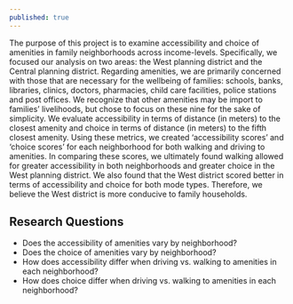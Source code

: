 ```yaml
---
published: true
---
```


The purpose of this project is to examine accessibility and choice of amenities in family neighborhoods across income-levels. Specifically, we focused our analysis on two areas: the West planning district and the Central planning district. Regarding amenities, we are primarily concerned with those that are necessary for the wellbeing of families: schools, banks, libraries, clinics, doctors, pharmacies, child care facilities, police stations and post offices. We recognize that other amenities may be import to families’ livelihoods, but chose to focus on these nine for the sake of simplicity. We evaluate accessibility in terms of distance (in meters) to the closest amenity and choice in terms of distance (in meters) to the fifth closest amenity. Using these metrics, we created ‘accessibility scores’ and ‘choice scores’ for each neighborhood for both walking and driving to amenities. In comparing these scores, we ultimately found walking allowed for greater accessibility in both neighborhoods and greater choice in the West planning district. We also found that the West district scored better in terms of accessibility and choice for both mode types. Therefore, we believe the West district is more conducive to family households. 

## Research Questions

* Does the accessibility of amenities vary by neighborhood? 
* Does the choice of amenities vary by neighborhood?
* How does accessibility differ when driving vs. walking to amenities in each neighborhood?
* How does choice differ when driving vs. walking to amenities in each neighborhood?
